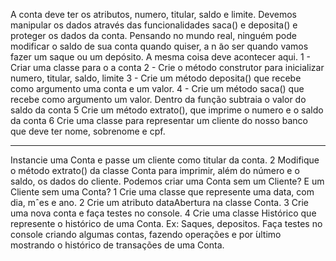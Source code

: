 A conta deve ter os atributos, numero, titular, saldo e limite. Devemos manipular os dados
através das funcionalidades saca() e deposita() e proteger os dados da conta. Pensando no
mundo real, ninguém pode modificar o saldo de sua conta quando quiser, a n ̃ao ser quando
vamos fazer um saque ou um depósito. A mesma coisa deve acontecer aqui.
1 - Criar uma classe para o a conta
2 - Crie o método construtor para inicializar numero, titular, saldo, limite
3 - Crie um método deposita() que recebe como argumento uma conta e um valor.
4 - Crie um método saca() que recebe como argumento um valor. Dentro da função subtraia
o valor do saldo da conta
5 Crie um método extrato(), que imprime o numero e o saldo da conta
6 Crie uma classe para representar um cliente do nosso banco que deve ter nome,
sobrenome e cpf.

--------------------------------------------------------------------------------------------------------------------------------------------------------------
Instancie uma Conta e passe um cliente como titular da conta.
2 Modifique o método extrato() da classe Conta para imprimir, além do número e o saldo,
os dados do cliente.
Podemos criar uma Conta sem um Cliente? E um Cliente sem uma Conta?
1 Crie uma classe que represente uma data, com dia, mˆes e ano.
2 Crie um atributo dataAbertura na classe Conta.
3 Crie uma nova conta e faça testes no console.
4 Crie uma classe Histórico que represente o histórico de uma Conta. Ex: Saques, depositos.
Faça testes no console criando algumas contas, fazendo operações e por ́ultimo mostrando o
histórico de transações de uma Conta.